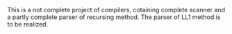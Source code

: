 This is a not complete project of compilers, cotaining complete scanner and a partly complete parser of recursing method. The parser of LL1 method is to be realized.

